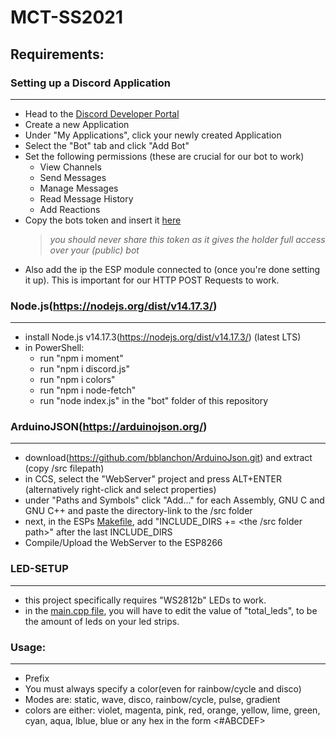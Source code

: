 # MCT-SS2021

## Requirements:


### Setting up a Discord Application
-------------------------------------------------------------------------------------------------
- Head to the [Discord Developer Portal](https://discord.com/developers/applications)
- Create a new Application
- Under "My Applications", click your newly created Application
- Select the "Bot" tab and click "Add Bot"
- Set the following permissions (these are crucial for our bot to work)
  * View Channels
  * Send Messages
  * Manage Messages
  * Read Message History
  * Add Reactions
- Copy the bots token and insert it [here](bot\discord\data\cfg.json "config.json")
    > _you should never share this token as it gives the holder full access over your (public) bot_ 
- Also add the ip the ESP module connected to (once you're done setting it up). This is important for our HTTP POST Requests to work.
  
### Node.js(https://nodejs.org/dist/v14.17.3/)
-------------------------------------------------------------------------------------------------
- install Node.js v14.17.3(https://nodejs.org/dist/v14.17.3/) (latest LTS)
- in PowerShell: 
  * run "npm i moment"
  * run "npm i discord.js"
  * run "npm i colors"
  * run "npm i node-fetch"
  * run "node index.js" in the "bot" folder of this repository
  
### ArduinoJSON(https://arduinojson.org/)
-------------------------------------------------------------------------------------------------
- download(https://github.com/bblanchon/ArduinoJson.git) and extract (copy /src filepath)
- in CCS, select the "WebServer" project and press ALT+ENTER (alternatively right-click and select properties)
- under "Paths and Symbols" click "Add..." for each Assembly, GNU C and GNU C++ and paste the directory-link to the /src folder
- next, in the ESPs [Makefile](ESP\WebServer\Makefile), add "INCLUDE_DIRS += <the /src folder path>" after the last INCLUDE_DIRS
- Compile/Upload the WebServer to the ESP8266
  
### LED-SETUP
-------------------------------------------------------------------------------------------------
- this project specifically requires "WS2812b" LEDs to work.
- in the [main.cpp file](MSP\MCT2021_FinnDriediger\src\main.cpp), you will have to edit the value of "total_leds", to be the amount of leds on your led strips.

### Usage:
-------------------------------------------------------------------------------------------------
- Prefix <Mode> <Color>
- You must always specify a color(even for rainbow/cycle and disco)
- Modes are: static, wave, disco, rainbow/cycle, pulse, gradient
- colors are either: violet, magenta, pink, red, orange, yellow, lime, green, cyan, aqua, lblue, blue 
  or any hex in the form <#ABCDEF>
